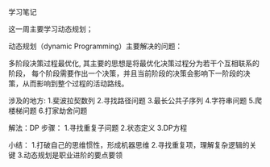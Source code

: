 学习笔记

这一周主要学习动态规划；

动态规划（dynamic Programming）主要解决的问题：

多阶段决策过程最优化, 其主要的思想是将最优化决策过程分为若干个互相联系的阶段，
每个阶段需要作出一个决策，并且当前阶段的决策会影响下一阶段的决策，从而影响到整个过程的活动路线。

涉及的地方:
1.斐波拉契数列
2.寻找路径问题
3.最长公共子序列
4.字符串问题
5.爬楼梯问题
6.打家劫舍问题


解法：DP
步骤：
1.寻找重复子问题
2.状态定义
3.DP方程


小结：
1.打破自己的思维惯性，形成机器思维
2.寻找重复项，理解复杂逻辑的关键
3.动态规划是职业进阶的要点要领